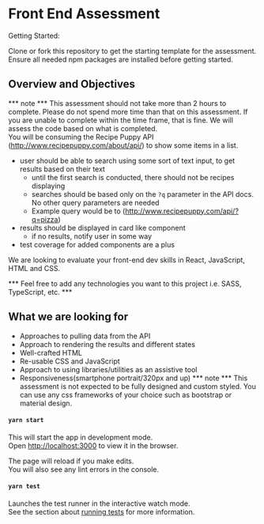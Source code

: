# Front End Assessment

Getting Started:

Clone or fork this repository to get the starting template for the assessment. Ensure all needed npm packages are installed before getting started.

## Overview and Objectives

*** note ***
This assessment should not take more than 2 hours to complete. Please do not spend more time than that on this assessment. If you are unable to complete within the time frame, that is fine. We will assess the code based on what is completed.
<br>
You will be consuming the Recipe Puppy API (http://www.recipepuppy.com/about/api/) to show some items in a list.

- user should be able to search using some sort of text input, to get results based on their text
  - until the first search is conducted, there should not be recipes displaying
  - searches should be based only on the `?q` parameter in the API docs. No other query parameters are needed
  - Example query would be to (http://www.recipepuppy.com/api/?q=pizza)
- results should be displayed in card like component
  - if no results, notify user in some way
- test coverage for added components are a plus

We are looking to evaluate your front-end dev skills in React, JavaScript, HTML and CSS.

*** Feel free to add any technologies you want to this project i.e. SASS, TypeScript, etc. ***

## What we are looking for
- Approaches to pulling data from the API
- Approach to rendering the results and different states
- Well-crafted HTML
- Re-usable CSS and JavaScript
- Approach to using libraries/utilities as an assistive tool
- Responsiveness(smartphone portrait/320px and up)
*** note ***
This assessment is not expected to be fully designed and custom styled. You can use any css frameworks of your choice such as bootstrap or material design.

#### `yarn start`

This will start the app in development mode.\
Open [http://localhost:3000](http://localhost:3000) to view it in the browser.

The page will reload if you make edits.\
You will also see any lint errors in the console.

#### `yarn test`

Launches the test runner in the interactive watch mode.\
See the section about [running tests](https://facebook.github.io/create-react-app/docs/running-tests) for more information.


